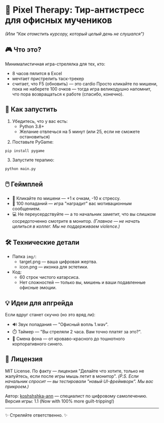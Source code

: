 # 🎯 Pixel Therapy: Тир-антистресс для офисных мучеников
*(Или "Как отомстить курсору, который целый день не слушался")*

## 🎮 Что это?
Минималистичная игра-стрелялка для тех, кто:
- 8 часов пялится в Excel
- мечтает пристрелить таск-трекер
- считает, что F5 (обновить) — это cardio
Просто кликайте по мишени, пока не наберете 100 очков — тогда игра великодушно напомнит, что пора возвращаться к работе (спасибо, конечно).

## 🚀 Как запустить
1. Убедитесь, что у вас есть:
    - Python 3.8+
    - Желание отвлечься на 5 минут (или 25, если не сможете остановиться)
2. Поставьте PyGame:
```
pip install pygame
```
3. Запустите терапию:
```
python main.py
```

## 🖱️ Геймплей
- 🔴 Кликайте по мишени — +1 к очкам, -10 к стрессу.
- 🎯 100 попаданий — игра "наградит" вас мотивационным сообщением.
- 💻 Не переусердствуйте — а то начальник заметит, что вы слишком сосредоточенно смотрите в монитор.
*(Главное — не начать целиться в коллег. Мы не поддерживаем violence.)*

## 🛠️ Технические детали
- Папка `img/`:
    + target.png — ваша цифровая жертва.
    + icon.png — иконка для эстетики.
- Код:
    + 60 строк чистого катарсиса.
    + Нет сложностей — только вы, мишень и ваши подавленные офисные эмоции.

## 💡 Идеи для апгрейда
Если вдруг станет скучно (но это вряд ли):
- 🔊 Звук попадания — "Офисный вопль 1.wav".
- ⏱️ Таймер — "Вы стреляли 2 часа. Вам точно платят за это?".
- 🎨 Смена фона — от кроваво-красного до тошнотного корпоративного синего.

## 📜 Лицензия
MIT License.
По факту — лицензия "Делайте что хотите, только не жалуйтесь, если после игры мышь летит в монитор".
*(P.S. Если начальник спросит — вы тестировали "новый UI-фреймворк". Мы вас прикроем.)*

Автор: [koshshshka-ann](https://github.com/koshshshka-ann) — специалист по цифровому самолечению.
Версия игры: 1.1 (Now with 100% more guilt-tripping!)

---
✨ Стреляйте ответственно. ✨
